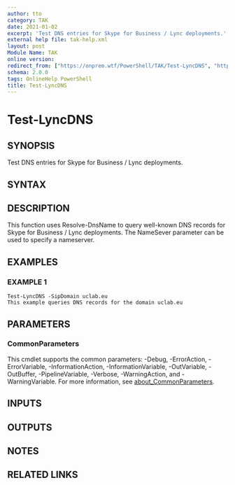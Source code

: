 ```yaml
---
author: tto
category: TAK
date: 2021-01-02
excerpt: 'Test DNS entries for Skype for Business / Lync deployments.'
external help file: tak-help.xml
layout: post
Module Name: TAK
online version:
redirect_from: ["https://onprem.wtf/PowerShell/TAK/Test-LyncDNS", "https://onprem.wtf/PowerShell/TAK/test-lyncdns", "https://onprem.wtf/PowerShell/test-lyncdns"]
schema: 2.0.0
tags: OnlineHelp PowerShell
title: Test-LyncDNS
---
```


# Test-LyncDNS

## SYNOPSIS
Test DNS entries for Skype for Business / Lync deployments.

## SYNTAX

## DESCRIPTION
This function uses Resolve-DnsName to query well-known DNS records for Skype for Business / Lync deployments.
The NameSever parameter can be used to specify a nameserver.

## EXAMPLES

### EXAMPLE 1
```
Test-LyncDNS -SipDomain uclab.eu
This example queries DNS records for the domain uclab.eu
```

## PARAMETERS

### CommonParameters
This cmdlet supports the common parameters: -Debug, -ErrorAction, -ErrorVariable, -InformationAction, -InformationVariable, -OutVariable, -OutBuffer, -PipelineVariable, -Verbose, -WarningAction, and -WarningVariable. For more information, see [about_CommonParameters](http://go.microsoft.com/fwlink/?LinkID=113216).

## INPUTS

## OUTPUTS

## NOTES

## RELATED LINKS
